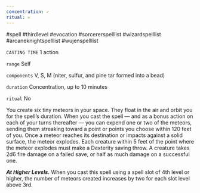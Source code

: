 ```yaml
---
concentration: ✓
ritual: 𐄂
---
```

#spell #thirdlevel #evocation #sorcererspelllist #wizardspelllist #arcaneknightspelllist #wujenspelllist

`CASTING TIME`
1 action

`range`
Self

`components`
V, S, M (niter, sulfur, and pine tar formed into a bead)

`duration`
Concentration, up to 10 minutes

`ritual`
No

You create six tiny meteors in your space. They float in the air and orbit you for the spell’s duration. When you cast the spell — and as a bonus action on each of your turns thereafter — you can expend one or two of the meteors, sending them streaking toward a point or points you choose within 120 feet of you. Once a meteor reaches its destination or impacts against a solid surface, the meteor explodes. Each creature within 5 feet of the point where the meteor explodes must make a Dexterity saving throw. A creature takes 2d6 fire damage on a failed save, or half as much damage on a successful one.

**_At Higher Levels._** When you cast this spell using a spell slot of 4th level or higher, the number of meteors created increases by two for each slot level above 3rd.